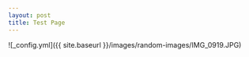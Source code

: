 ```yaml
---
layout: post
title: Test Page 
---
```


![_config.yml]({{ site.baseurl }}/images/random-images/IMG_0919.JPG)

